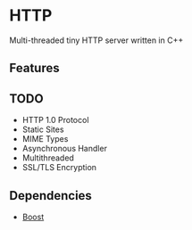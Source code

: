 # HTTP
Multi-threaded tiny HTTP server written in C++

## Features

## TODO
* HTTP 1.0 Protocol
* Static Sites
* MIME Types
* Asynchronous Handler
* Multithreaded
* SSL/TLS Encryption

## Dependencies
* [Boost](https://www.boost.org/)